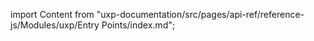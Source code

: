 
import Content from "uxp-documentation/src/pages/api-ref/reference-js/Modules/uxp/Entry Points/index.md";

<Content query="product=photoshop"/>
